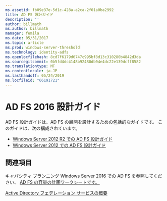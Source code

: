 ```yaml
---
ms.assetid: fb09e37e-5d1c-428a-a2ca-2f01a0ba2992
title: AD FS 設計ガイド
description: ''
author: billmath
ms.author: billmath
manager: femila
ms.date: 05/31/2017
ms.topic: article
ms.prod: windows-server-threshold
ms.technology: identity-adfs
ms.openlocfilehash: 8cd7f6179d6747c995bf8d13c310280b4842d3da
ms.sourcegitcommit: 0b5fd4dc4148b92480db04e4dc22e139dcff8582
ms.translationtype: MT
ms.contentlocale: ja-JP
ms.lasthandoff: 05/24/2019
ms.locfileid: "66191721"
---
```

# <a name="ad-fs-2016-design-guide"></a>AD FS 2016 設計ガイド



AD FS 設計ガイドは、AD FS の展開を設計するための包括的なガイドです。  このガイドは、次の構成されています。

-   [Windows Server 2012 R2 での AD FS 設計ガイド](AD-FS-Design-Guide-in-Windows-Server-2012-R2.md)
-   [Windows Server 2012 での AD FS 設計ガイド](AD-FS-Design-Guide-in-Windows-Server-2012.md)
  

  
## <a name="see-also"></a>関連項目  
キャパシティ プランニング Windows Server 2016 での AD FS を参照してください、 [AD FS の容量の計画ワークシートです。](http://adfsdocs.blob.core.windows.net/adfs/ADFSCapacity2016.xlsx)  
  
[Active Directory フェデレーション サービスの概要](../../Active-Directory-Federation-Services.md)
